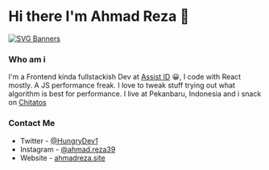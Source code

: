 # Hi there I'm Ahmad Reza 👋
<!--
**ahmad-reza619/ahmad-reza619** is a ✨ _special_ ✨ repository because its `README.md` (this file) appears on your GitHub profile.

Here are some ideas to get you started:
-->
[![SVG Banners](https://svg-banners.vercel.app/api?type=rainbow&text1=I'm%20a%20Frontend%20Knight&width=800&height=400)](https://github.com/Akshay090/svg-banners)

### Who am i
I'm a Frontend kinda fullstackish Dev at [Assist ID](http://assist.id/) 😀, I code with React mostly. A JS performance freak. I love to tweak stuff trying out what algorithm is best for performance. I live at Pekanbaru, Indonesia and i snack on [Chitatos](http://www.chitato.com/)

### Contact Me
- Twitter - [@HungryDev1](https://twitter.com/HungryDev1)
- Instagram - [@ahmad.reza39](https://www.instagram.com/ahmad.reza39/)
- Website - [ahmadreza.site](https://ahmadreza.site)
